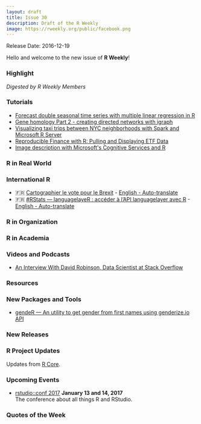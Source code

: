 ```yaml
---
layout: draft
title: Issue 30
description: Draft of the R Weekly
image: https://rweekly.org/public/facebook.png
---
```


Release Date: 2016-12-19

Hello and welcome to the new issue of **R Weekly**!

### Highlight

*Digested by R Weekly Members*


### Tutorials

+ [Forecast double seasonal time series with multiple linear regression in R](https://petolau.github.io/Forecast-double-seasonal-time-series-with-multiple-linear-regression-in-R/)
+ [Gene homology Part 2 - creating directed networks with igraph](https://shiring.github.io/genome/2016/12/14/homologous_genes_part2_post)
+ [Visualizing taxi trips between NYC neighborhoods with Spark and Microsoft R Server](http://blog.revolutionanalytics.com/2016/12/taxi-mrs-spark.html) 
+ [Reproducible Finance with R: Pulling and Displaying ETF Data](https://www.rstudio.com/rviews/2016/12/14/reproducible-finance-with-r-pulling-and-displaying-etf-data/)
+ [Image description with Microsoft's Cognitive Services and R](http://flovv.github.io/Roxford_extension/)

### R in Real World




### International R

+ :fr: [Cartographier le vote pour le Brexit](http://freakonometrics.hypotheses.org/49832) - [English - Auto-translate](http://translate.google.com/translate?hl=&sl=fr&tl=en&u=http://freakonometrics.hypotheses.org/49832)
+ :fr: [#RStats — languagelayeR : accéder à l’API languagelayer avec R](http://colinfay.me/rstats-languagelayer-api/) - [English - Auto-translate](http://translate.google.com/translate?hl=&sl=fr&tl=en&u=http://colinfay.me/rstats-languagelayer-api/)


### R in Organization




### R in Academia




### Videos and Podcasts

+ [An Interview With David Robinson, Data Scientist at Stack Overflow](https://www.datacamp.com/community/blog/an-interview-with-david-robinson-data-scientist-at-stack-overflow) 

### Resources




### New Packages and Tools

+ [gendeR — An utility to get gender from first names using genderize.io API](https://github.com/michelcaradec/gendeR)


### New Releases




### R Project Updates

Updates from [R Core](http://developer.r-project.org/blosxom.cgi/R-devel/NEWS).




### Upcoming Events

+ [rstudio::conf 2017](https://www.rstudio.com/conference/)  **January 13 and 14, 2017** <br>
The conference about all things R and RStudio.<br /> 


### Quotes of the Week

